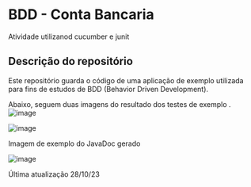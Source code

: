 # BDD - Conta Bancaria
Atividade utilizanod cucumber e junit

## Descrição do repositório
Este repositório guarda o código de uma aplicação de exemplo utilizada para fins de estudos de BDD (Behavior Driven Development). <br/>

Abaixo, seguem duas imagens do resultado dos testes de exemplo .
![image]() <br/>

![image]()

Imagem de exemplo do JavaDoc gerado

![image]()

Última atualização 28/10/23
